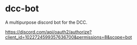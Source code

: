 # dcc-bot
A multipurpose discord bot for the DCC.

https://discord.com/api/oauth2/authorize?client_id=1022724599357636700&permissions=8&scope=bot
